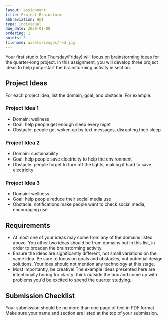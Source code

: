```yaml
---
layout: assignment
title: Project Brainstorm
abbreviation: HW1
type: individual
due_date: 2020-01-08
ordering: 1
points: 5
filename: assets/images/red.jpg
---
```


Your first studio (on Thursday/Friday) will focus on brainstorming ideas for the quarter-long project. In this assignment, you will develop three project ideas to help jump-start the brainstorming activity in section. 

## Project Ideas

For each project idea, list the domain, goal, and obstacle. For example:

### Project Idea 1
* Domain: wellness
* Goal: help people get enough sleep every night
* Obstacle: people get woken up by text messages, disrupting their sleep

### Project Idea 2
* Domain: sustainability
* Goal: help people save electricity to help the environment
* Obstacle: people forget to turn off the lights, making it hard to save electricity

### Project Idea 3
* Domain: wellness
* Goal: help people reduce their social media use
* Obstacle: notifications make people want to check social media, encouraging use

## Requirements
* At most one of your ideas may come from any of the domains listed above. You other two ideas should be from domains not in this list, in order to broaden the brainstorming activity. 
* Ensure the ideas are significantly different, not small variations on the same idea. Be sure to focus on goals and obstacles, not potential design solutions. Your idea should not mention any technology at this stage.
* Most importantly, be creative! The example ideas presented here are intentionally boring for clarity; think outside the box and come up with problems you'd be excited to spend the quarter studying.

## Submission Checklist
Your submission should be no more than one page of text in PDF format. Make sure your name and section are listed at the top of your submission.
